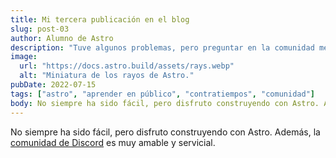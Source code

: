 ```yaml
---
title: Mi tercera publicación en el blog
slug: post-03
author: Alumno de Astro
description: "Tuve algunos problemas, pero preguntar en la comunidad me ayudó mucho."
image:
  url: "https://docs.astro.build/assets/rays.webp"
  alt: "Miniatura de los rayos de Astro."
pubDate: 2022-07-15
tags: ["astro", "aprender en público", "contratiempos", "comunidad"]
body: No siempre ha sido fácil, pero disfruto construyendo con Astro. Además, la [comunidad de Discord](https://astro.build/chat) es muy amable y servicial.
---
```


No siempre ha sido fácil, pero disfruto construyendo con Astro. Además, la [comunidad de Discord](https://astro.build/chat) es muy amable y servicial.
